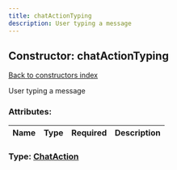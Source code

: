 ```yaml
---
title: chatActionTyping
description: User typing a message
---
```

## Constructor: chatActionTyping  
[Back to constructors index](index.md)



User typing a message

### Attributes:

| Name     |    Type       | Required | Description |
|----------|---------------|----------|-------------|



### Type: [ChatAction](../types/ChatAction.md)


